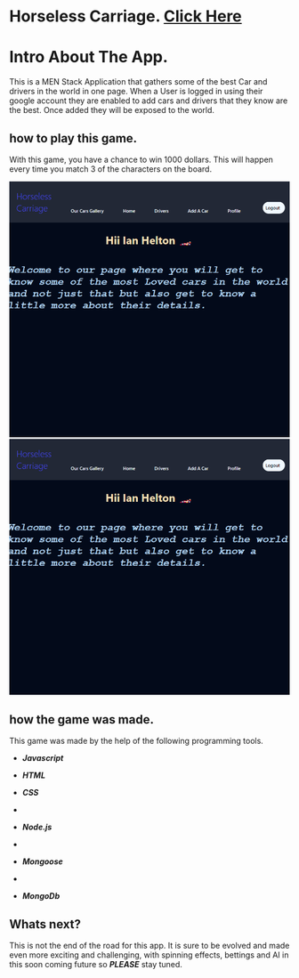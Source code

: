 # Horseless Carriage.  [Click Here](https://horseless-carriage.herokuapp.com/)
# Intro About The App.
This is a MEN Stack Application that gathers some of the best Car and drivers in the world in one page. When a User is logged in using their google account they are enabled to add cars and drivers that they know are the best. Once added they will be exposed to the world.

## how to play this game.

With this game, you have a chance to win 1000 dollars. This will happen every time you match 3 of the characters on the board.

![Play And Win](Untitled.png "Horseless Carriage")
![Play And Win](Untitled.png "Horseless Carriage")

## how the game was made.
This game was made by the help of the following programming tools.

- ***Javascript*** 

- ***HTML*** 

- ***CSS*** 
- 
- ***Node.js*** 
- 
- ***Mongoose*** 
- 
- ***MongoDb*** 

## Whats next?

This is not the end of the road for this app. It is sure to be evolved and made even more exciting and challenging, with spinning effects, bettings and AI in this soon coming future so ***PLEASE*** stay tuned.